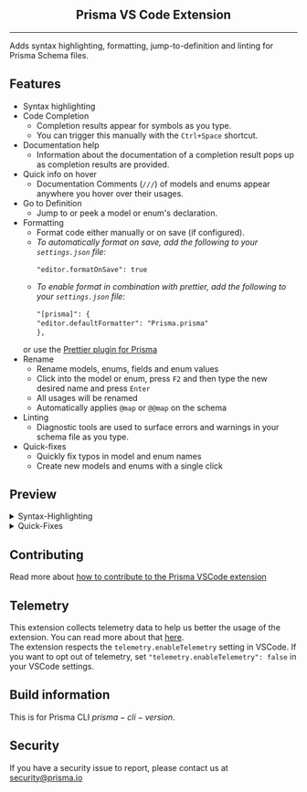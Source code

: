 <h2 align="center">Prisma VS Code Extension</h2>
<div align="center">
</div>
<hr>
Adds syntax highlighting, formatting, jump-to-definition and linting for Prisma Schema files.

## Features

* Syntax highlighting
* Code Completion
    * Completion results appear for symbols as you type. 
    * You can trigger this manually with the `Ctrl+Space` shortcut.
* Documentation help
    * Information about the documentation of a completion result pops up as completion results are provided.
* Quick info on hover
    * Documentation Comments (`///`) of models and enums appear anywhere you hover over their usages.
* Go to Definition
    * Jump to or peek a model or enum's declaration.
* Formatting
    * Format code either manually or on save (if configured). 
    * *To automatically format on save, add the following to your `settings.json` file:*
        ```
        "editor.formatOnSave": true
        ```
    * _To enable format in combination with prettier, add the following to your `settings.json` file:_
        ```
        "[prisma]": {
        "editor.defaultFormatter": "Prisma.prisma"
        },
        ```
    or use the [Prettier plugin for Prisma](https://github.com/umidbekk/prettier-plugin-prisma)
* Rename
    * Rename models, enums, fields and enum values
    * Click into the model or enum, press `F2` and then type the new desired name and press `Enter`
    * All usages will be renamed
    * Automatically applies `@map` or `@@map` on the schema 
* Linting
    * Diagnostic tools are used to surface errors and warnings in your schema file as you type.
* Quick-fixes
    * Quickly fix typos in model and enum names
    * Create new models and enums with a single click


## Preview

<details>
  <summary>Syntax-Highlighting</summary>

![Preview Schema](https://i.imgur.com/W80iRwE.png)

</details>
<details>
  <summary>Quick-Fixes</summary>
  
![Quick Fixes](https://github.com/prisma/language-tools/blob/master/packages/vscode/resources/spellingFix.gif?raw=true)
</details>

## Contributing

Read more about [how to contribute to the Prisma VSCode extension](./packages/vscode/CONTRIBUTING.md)

## Telemetry

This extension collects telemetry data to help us better the usage of the extension. You can read more about that [here](https://www.prisma.io/docs/reference/more/telemetry).\
The extension respects the `telemetry.enableTelemetry` setting in VSCode. If you want to opt out of telemetry, set `"telemetry.enableTelemetry": false` in your VSCode settings.

## Build information

This is for Prisma CLI $prisma-cli-version$.

## Security

If you have a security issue to report, please contact us at [security@prisma.io](mailto:security@prisma.io?subject=[GitHub]%20Prisma%202%20Security%20Report%20VSCode)
